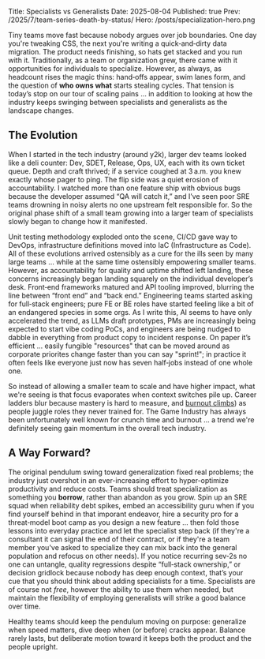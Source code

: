 Title: Specialists vs Generalists
Date: 2025-08-04
Published: true
Prev: /2025/7/team-series-death-by-status/
Hero: /posts/specialization-hero.png

Tiny teams move fast because nobody argues over job boundaries. One day you're tweaking CSS, the next you're writing a quick‑and‑dirty data migration. The product needs finishing, so hats get stacked and you run with it. Traditionally, as a team or organization grew, there came with it opportunities for individuals to specialize. However, as always, as headcount rises the magic thins: hand‑offs appear, swim lanes form, and the question of **who owns what** starts stealing cycles. That tension is today’s stop on our tour of scaling pains ... in addition to looking at how the industry keeps swinging between specialists and generalists as the landscape changes.

## The Evolution

When I started in the tech industry (around y2k), larger dev teams looked like a deli counter: Dev, SDET, Release, Ops, UX, each with its own ticket queue. Depth and craft thrived; if a service coughed at 3 a.m. you knew exactly whose pager to ping. The flip side was a quiet erosion of accountability. I watched more than one feature ship with obvious bugs because the developer assumed “QA will catch it,” and I’ve seen poor SRE teams drowning in noisy alerts no one upstream felt responsible for. So the original phase shift of a small team growing into a larger team of specialists slowly began to change how it manifested.

Unit testing methodology exploded onto the scene, CI/CD gave way to DevOps, infrastructure definitions moved into IaC (Infrastructure as Code). All of these evolutions arrived ostensibly as a cure for the ills seen by many large teams ... while at the same time ostensibly empowering smaller teams. However, as accountability for quality and uptime shifted left landing, these concerns increasingly began landing squarely on the individual developer’s desk. Front‑end frameworks matured and API tooling improved, blurring the line between “front end” and “back end.” Engineering teams started asking for full‑stack engineers; pure FE or BE roles have started feeling like a bit of an endangered species in some orgs. As I write this, AI seems to have only accelerated the trend, as LLMs draft prototypes, PMs are increasingly being expected to start vibe coding PoCs, and engineers are being nudged to dabble in everything from product copy to incident response. On paper it’s efficient ... easily fungible "resources" that can be moved around as corporate priorites change faster than you can say "sprint!"; in practice it often feels like everyone just now has seven half‑jobs instead of one whole one.

So instead of allowing a smaller team to scale and have higher impact, what we're seeing is that focus evaporates when context switches pile up. Career ladders blur because mastery is hard to measure, and [burnout climbs](https://petersobot.com/blog/on-ai-and-burnout/)) as people juggle roles they never trained for. The Game Industry has always been unfortunately well known for crunch time and burnout ... a trend we're definitely seeing gain momentum in the overall tech industry.

## A Way Forward?

The original pendulum swing toward generalization fixed real problems; the industry just overshot in an ever-increasing effort to hyper-optimize productivity and reduce costs. Teams should treat specialization as something you **borrow**, rather than abandon as you grow. Spin up an SRE squad when reliability debt spikes, embed an accessibility guru when if you find yourself behind in that imporant endeavor, hire a security pro for a threat‑model boot camp as you design a new feature ... then fold those lessons into everyday practice and let the specialist step back (if they're a consultant it can signal the end of their contract, or if they're a team member you've asked to specialize they can mix back into the general population and refocus on other needs). If you notice recurring sev‑2s no one can untangle, quality regressions despite “full‑stack ownership,” or decision gridlock because nobody has deep enough context, that’s your cue that you should think about adding specialists for a time. Specialists are of course not _free_, however the ability to use them when needed, but maintain the flexibility of employing generalists will strike a good balance over time.

Healthy teams should keep the pendulum moving on purpose: generalize when speed matters, dive deep when (or before) cracks appear. Balance rarely lasts, but deliberate motion toward it keeps both the product and the people upright.

